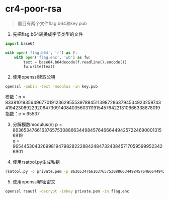 # cr4-poor-rsa

> 题目有两个文件flag.b64和key.pub

1. 先把flag.b64转换成字节类型的文件
```python
import base64

with open('flag.b64', 'r') as f:
    with open('flag.enc', 'wb') as fw:
        text = base64.b64decode(f.readline().encode())
        fw.write(text)
```

2. 使用openssl读取公钥
```bash
openssl -pubin -text -modulus -in key.pub
```
模数：n = 833810193564967701912362955539789451139872863794534923259743419423089229206473091408403560311191545764221310666338878019  
指数：e = 65537  

3. 分解模数modulus(n)
p = 863653476616376575308866344984576466644942572246900013156919  
q = 965445304326998194798282228842484732438457170595999523426901  

4. 使用rsatool.py生成私钥
```bash
rsatool.py -o private.pem -p 863653476616376575308866344984576466644942572246900013156919 -q 965445304326998194798282228842484732438457170595999523426901 -e 65537
```

5. 使用openssl解密密文
```bash
openssl rsautl -decrypt -inkey private.pem -in flag.enc 
```